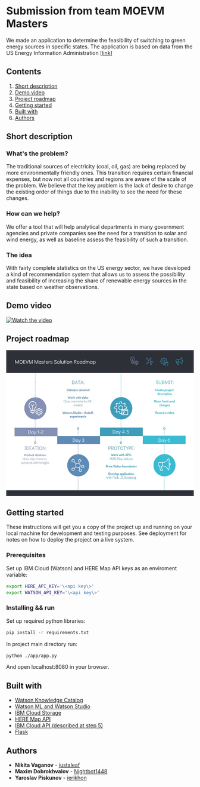 # Submission from team MOEVM Masters

We made an application to determine the feasibility of switching to green energy sources in specific states. 
The application is based on data from the US Energy Information Administration [[link]](https://www.eia.gov/state/maps.php)


## Contents

1. [Short description](#short-description)
2. [Demo video](#demo-video)
3. [Project roadmap](#project-roadmap)
4. [Getting started](#getting-started)
5. [Built with](#built-with)
6. [Authors](#authors)

## Short description

### What's the problem?

The traditional sources of electricity (coal, oil, gas) are being replaced by more environmentally friendly ones. This transition requires certain financial expenses, but now not all countries and regions are aware of the scale of the problem. We believe that the key problem is the lack of desire to change the existing order of things due to the inability to see the need for these changes.

### How can we help?

We offer a tool that will help analytical departments in many government agencies and private companies see the need for a transition to solar and wind energy, as well as baseline assess the feasibility of such a transition.

### The idea

With fairly complete statistics on the US energy sector, we have developed a kind of recommendation system that allows us to assess the possibility and feasibility of increasing the share of renewable energy sources in the state based on weather observations.

## Demo video

[![Watch the video](https://github.com/Code-and-Response/Liquid-Prep/blob/master/images/IBM-interview-video-image.png)](https://youtu.be/vOgCOoy_Bx0)

## Project roadmap

![Roadmap](roadmap.jpg)

## Getting started

These instructions will get you a copy of the project up and running on your local machine for development and testing purposes. See deployment for notes on how to deploy the project on a live system.

### Prerequisites

Set up IBM Cloud (Watson) and HERE Map API keys as an enviroment variable:  

```bash
export HERE_API_KEY='\<api key\>'  
export WATSON_API_KEY='\<api key\>'
```

### Installing && run

Set up required python libraries:  

```bash
pip install -r requirements.txt
```

In project main directory run:
```bash
python ./app/app.py
```
And open localhost:8080 in your browser.


## Built with

* [Watson Knowledge Catalog](https://www.ibm.com/cloud/watson-knowledge-catalog)
* [Watson ML and Watson Studio](https://www.ibm.com/cloud/watson-studio)
* [IBM Cloud Storage](https://www.ibm.com/cloud/storage)
* [HERE Map API](https://developer.here.com/)
* [IBM Cloud API (described at step 5)](https://cloud.ibm.com/docs/solution-tutorials?topic=solution-tutorials-create-deploy-retrain-machine-learning-model)
* [Flask](https://flask.palletsprojects.com/en/1.1.x/)


## Authors

* **Nikita Vaganov** - [justaleaf](https://github.com/justaleaf)
* **Maxim Dobrokhvalov** - [Nightbot1448](https://github.com/Nightbot1448)
* **Yaroslav Piskunov** - [ierikhon](https://github.com/ierikhon)